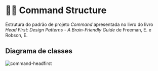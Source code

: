 # :man_cook: Command Structure

Estrutura do padrão de projeto _Command_ apresentada no livro do livro *Head First: Design Patterns - 
A Brain-Friendly Guide* de Freeman, E. e Robson, E.

## Diagrama de classes
![command-headfirst](https://user-images.githubusercontent.com/50798315/136679010-ca6e5b4c-c241-4ee9-97c3-5c5991552f9c.png)

